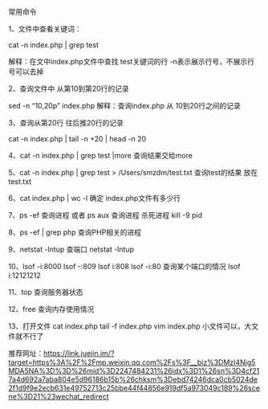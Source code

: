常用命令

1、文件中查看关键词：

cat -n  index.php | grep  test

解释：在文中index.php文件中查找 test关键词的行  -n表示展示行号，不展示行号可以去掉

2、查询文件中 从第10到第20行的记录

sed -n “10,20p”  index.php 
解释：查询index.php 从 10到20行之间的记录

3、查询从第20行 往后推20行的记录

cat -n index.php | tail -n +20 | head -n 20

4、cat -n index.php | grep test |more  查询结果交给more

5、cat -n index.php | grep test > /Users/smzdm/test.txt   查询test的结果 放在test.txt

6、cat index.php | wc -l    确定 index.php文件有多少行

7、ps -ef 查询进程  或者 ps aux 查询进程   杀死进程  kill -9  pid

8、ps -ef | grep php 查询PHP相关的进程

9、netstat -lntup 查端口  netstat -lntup

10、lsof -i:8000 lsof -:809 lsof i:808 lsof -i:80 查询某个端口的情况  lsof i:12121212

11、top  查询服务器状态 

12、free 查询内存使用情况

13、打开文件  cat index.php   tail -f index.php  vim index.php  小文件可以，大文件就不行了

推荐网址：https://link.juejin.im/?target=https%3A%2F%2Fmp.weixin.qq.com%2Fs%3F__biz%3DMzI4Njg5MDA5NA%3D%3D%26mid%3D2247484231%26idx%3D1%26sn%3D4cf217a4d692a7aba804e5d96186b15b%26chksm%3Debd74246dca0cb5024de2f1d9f9e2ecb631e49752713c25bbe44f44856e919df5a973049c189%26scene%3D21%23wechat_redirect




